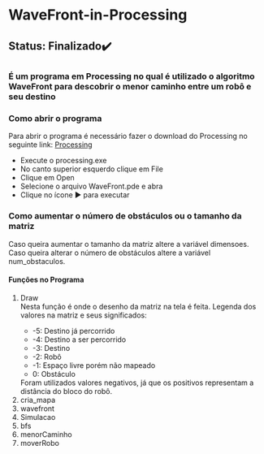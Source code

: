 <h1>WaveFront-in-Processing</h1>
<h2>Status: Finalizado✔️<h2>
<h3>É um programa em Processing no qual é utilizado o algoritmo WaveFront para descobrir o menor caminho entre um robô e seu destino</h4>
<h3> Como abrir o programa </h3>
  Para abrir o programa é necessário fazer o download do Processing no seguinte link: <a href="https://processing.org/tutorials/gettingstarted">Processing</a>
<ul>
  <li>Execute o processing.exe</li>
  <li>No canto superior esquerdo clique em File</li>
  <li>Clique em Open</li>
  <li>Selecione o arquivo WaveFront.pde e abra</li>
  <li> Clique no ícone ▶️ para executar</li>
</ul>
<h3> Como aumentar o número de obstáculos ou o tamanho da matriz</h3>
  Caso queira aumentar o tamanho da matriz altere a variável dimensoes.<br>
  Caso queira alterar o número de obstáculos altere a variável num_obstaculos.
<h4> Funções no Programa </h4>
<ol>
  <li>Draw</li>
    Nesta função é onde o desenho da matriz na tela é feita.
    Legenda dos valores na matriz e seus significados:
  <ul>
    <li>-5: Destino já percorrido</li>
    <li>-4: Destino a ser percorrido</li>
    <li>-3: Destino</li>
    <li>-2: Robô</li>
    <li>-1: Espaço livre porém não mapeado</li>
    <li> 0: Obstáculo</li>
  </ul>
  Foram utilizados valores negativos, já que os positivos representam a distância do bloco do robô.
  <li>cria_mapa</li>
  <li>wavefront</li>
  <li>Simulacao</li>
  <li>bfs</li>
  <li>menorCaminho</li>
  <li>moverRobo</li>  
</ol>
